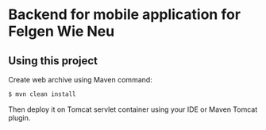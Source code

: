 Backend for mobile application for Felgen Wie Neu
==============

## Using this project

Create web archive using Maven command:

```bash
$ mvn clean install
```

Then deploy it on Tomcat servlet container using your IDE or Maven Tomcat plugin. 


